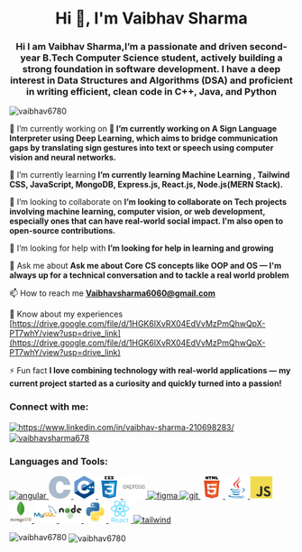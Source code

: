 <h1 align="center">Hi 👋, I'm Vaibhav Sharma</h1>
<h3 align="center">Hi I am Vaibhav Sharma,I’m a passionate and driven second-year B.Tech Computer Science student, actively building a strong foundation in software development. I have a deep interest in Data Structures and Algorithms (DSA) and proficient in writing efficient, clean code in C++, Java, and Python</h3>

<p align="left"> <img src="https://komarev.com/ghpvc/?username=vaibhav6780&label=Profile%20views&color=0e75b6&style=flat" alt="vaibhav6780" /> </p>

🔭 I’m currently working on **🔭 I’m currently working on A Sign Language Interpreter using Deep Learning, which aims to bridge communication gaps by translating sign gestures into text or speech using computer vision and neural networks.**

🌱 I’m currently learning **I’m currently learning Machine Learning , Tailwind CSS, JavaScript, MongoDB, Express.js, React.js, Node.js(MERN Stack).**

👯 I’m looking to collaborate on **I’m looking to collaborate on Tech projects involving machine learning, computer vision, or web development, especially ones that can have real-world social impact. I'm also open to open-source contributions.**

🤝 I’m looking for help with **I’m looking for help in learning and growing**

💬 Ask me about **Ask me about Core CS concepts like OOP and OS — I'm always up for a technical conversation and to tackle a real world problem**

📫 How to reach me **Vaibhavsharma6060@gmail.com**

 📄 Know about my experiences [https://drive.google.com/file/d/1HGK6lXvRX04EdVvMzPmQhwQpX-PT7whY/view?usp=drive_link](https://drive.google.com/file/d/1HGK6lXvRX04EdVvMzPmQhwQpX-PT7whY/view?usp=drive_link)

⚡ Fun fact **I love combining technology with real-world applications — my current project started as a curiosity and quickly turned into a passion!**

<h3 align="left">Connect with me:</h3>
<p align="left">
<a href="https://linkedin.com/in/https://www.linkedin.com/in/vaibhav-sharma-210698283/" target="blank"><img align="center" src="https://raw.githubusercontent.com/rahuldkjain/github-profile-readme-generator/master/src/images/icons/Social/linked-in-alt.svg" alt="https://www.linkedin.com/in/vaibhav-sharma-210698283/" height="30" width="40" /></a>
<a href="https://www.leetcode.com/vaibhavsharma678" target="blank"><img align="center" src="https://raw.githubusercontent.com/rahuldkjain/github-profile-readme-generator/master/src/images/icons/Social/leet-code.svg" alt="vaibhavsharma678" height="30" width="40" /></a>
</p>

<h3 align="left">Languages and Tools:</h3>
<p align="left"> <a href="https://angular.io" target="_blank" rel="noreferrer"> <img src="https://angular.io/assets/images/logos/angular/angular.svg" alt="angular" width="40" height="40"/> </a> <a href="https://www.cprogramming.com/" target="_blank" rel="noreferrer"> <img src="https://raw.githubusercontent.com/devicons/devicon/master/icons/c/c-original.svg" alt="c" width="40" height="40"/> </a> <a href="https://www.w3schools.com/cpp/" target="_blank" rel="noreferrer"> <img src="https://raw.githubusercontent.com/devicons/devicon/master/icons/cplusplus/cplusplus-original.svg" alt="cplusplus" width="40" height="40"/> </a> <a href="https://www.w3schools.com/css/" target="_blank" rel="noreferrer"> <img src="https://raw.githubusercontent.com/devicons/devicon/master/icons/css3/css3-original-wordmark.svg" alt="css3" width="40" height="40"/> </a> <a href="https://expressjs.com" target="_blank" rel="noreferrer"> <img src="https://raw.githubusercontent.com/devicons/devicon/master/icons/express/express-original-wordmark.svg" alt="express" width="40" height="40"/> </a> <a href="https://www.figma.com/" target="_blank" rel="noreferrer"> <img src="https://www.vectorlogo.zone/logos/figma/figma-icon.svg" alt="figma" width="40" height="40"/> </a> <a href="https://git-scm.com/" target="_blank" rel="noreferrer"> <img src="https://www.vectorlogo.zone/logos/git-scm/git-scm-icon.svg" alt="git" width="40" height="40"/> </a> <a href="https://www.w3.org/html/" target="_blank" rel="noreferrer"> <img src="https://raw.githubusercontent.com/devicons/devicon/master/icons/html5/html5-original-wordmark.svg" alt="html5" width="40" height="40"/> </a> <a href="https://www.java.com" target="_blank" rel="noreferrer"> <img src="https://raw.githubusercontent.com/devicons/devicon/master/icons/java/java-original.svg" alt="java" width="40" height="40"/> </a> <a href="https://developer.mozilla.org/en-US/docs/Web/JavaScript" target="_blank" rel="noreferrer"> <img src="https://raw.githubusercontent.com/devicons/devicon/master/icons/javascript/javascript-original.svg" alt="javascript" width="40" height="40"/> </a> <a href="https://www.mongodb.com/" target="_blank" rel="noreferrer"> <img src="https://raw.githubusercontent.com/devicons/devicon/master/icons/mongodb/mongodb-original-wordmark.svg" alt="mongodb" width="40" height="40"/> </a> <a href="https://www.mysql.com/" target="_blank" rel="noreferrer"> <img src="https://raw.githubusercontent.com/devicons/devicon/master/icons/mysql/mysql-original-wordmark.svg" alt="mysql" width="40" height="40"/> </a> <a href="https://nodejs.org" target="_blank" rel="noreferrer"> <img src="https://raw.githubusercontent.com/devicons/devicon/master/icons/nodejs/nodejs-original-wordmark.svg" alt="nodejs" width="40" height="40"/> </a> <a href="https://www.python.org" target="_blank" rel="noreferrer"> <img src="https://raw.githubusercontent.com/devicons/devicon/master/icons/python/python-original.svg" alt="python" width="40" height="40"/> </a> <a href="https://reactjs.org/" target="_blank" rel="noreferrer"> <img src="https://raw.githubusercontent.com/devicons/devicon/master/icons/react/react-original-wordmark.svg" alt="react" width="40" height="40"/> </a> <a href="https://tailwindcss.com/" target="_blank" rel="noreferrer"> <img src="https://www.vectorlogo.zone/logos/tailwindcss/tailwindcss-icon.svg" alt="tailwind" width="40" height="40"/> </a> </p>

<p><img align="left" src="https://github-readme-stats.vercel.app/api/top-langs?username=vaibhav6780&show_icons=true&locale=en&layout=compact" alt="vaibhav6780" /></p>

<p>&nbsp;<img align="center" src="https://github-readme-stats.vercel.app/api?username=vaibhav6780&show_icons=true&locale=en" alt="vaibhav6780" /></p>



